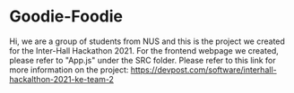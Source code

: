 # Goodie-Foodie

Hi, we are a group of students from NUS and this is the project we created for the Inter-Hall Hackathon 2021. For the frontend webpage we created, please refer to "App.js" under the SRC folder. Please refer to this link for more information on the project: https://devpost.com/software/interhall-hackalthon-2021-ke-team-2
